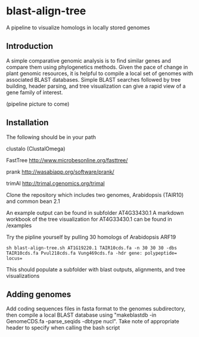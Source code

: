 # blast-align-tree
 A pipeline to visualize homologs in locally stored genomes
 
## Introduction
A simple comparative genomic analysis is to find similar genes and compare them using phylogenetics methods. Given the pace of change in plant genomic resources, it is helpful to compile a local set of genomes with associated BLAST databases. Simple BLAST searches followed by tree building, header parsing, and tree visualization can give a rapid view of a gene family of interest.

(pipeline picture to come)

## Installation
The following should be in your path

clustalo (ClustalOmega)

FastTree http://www.microbesonline.org/fasttree/

prank http://wasabiapp.org/software/prank/

trimAl http://trimal.cgenomics.org/trimal

Clone the repository which includes two genomes, Arabidopsis (TAIR10) and common bean 2.1

An example output can be found in subfolder AT4G33430.1
A markdown workbook of the tree visualization for AT4G33430.1 can be found in /examples

Try the pipline yourself by pulling 30 homologs of Arabidopsis ARF19 
```
sh blast-align-tree.sh AT1G19220.1 TAIR10cds.fa -n 30 30 30 -dbs TAIR10cds.fa Pvul218cds.fa Vung469cds.fa -hdr gene: polypeptide= locus= 
```

This should populate a subfolder with blast outputs, alignments, and tree visualizations

## Adding genomes
Add coding sequences files in fasta format to the genomes subdirectory, then compile a local BLAST database using "makeblastdb -in GenomeCDS.fa -parse_seqids -dbtype nucl". Take note of appropriate header to specify when calling the bash script

